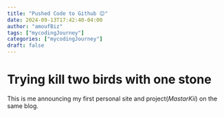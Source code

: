 ```yaml
---
title: "Pushed Code to Github 😊"
date: 2024-09-13T17:42:40-04:00
author: "amoufBiz"
tags: ["mycodingJourney"]
categories: ["mycodingJourney"]
draft: false
---
```


# Trying kill two birds with one stone

This is me announcing  my first personal site and project(*MastarKii*) on the same blog.

